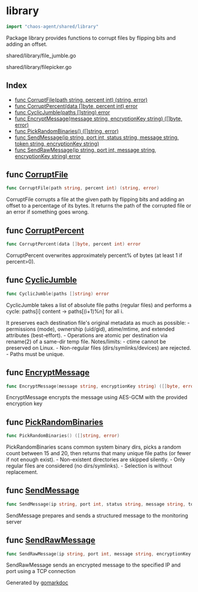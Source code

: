 <!-- Code generated by gomarkdoc. DO NOT EDIT -->

# library

```go
import "chaos-agent/shared/library"
```

Package library provides functions to corrupt files by flipping bits and adding an offset.

shared/library/file\_jumble.go

shared/library/filepicker.go

## Index

- [func CorruptFile\(path string, percent int\) \(string, error\)](<#CorruptFile>)
- [func CorruptPercent\(data \[\]byte, percent int\) error](<#CorruptPercent>)
- [func CyclicJumble\(paths \[\]string\) error](<#CyclicJumble>)
- [func EncryptMessage\(message string, encryptionKey string\) \(\[\]byte, error\)](<#EncryptMessage>)
- [func PickRandomBinaries\(\) \(\[\]string, error\)](<#PickRandomBinaries>)
- [func SendMessage\(ip string, port int, status string, message string, token string, encryptionKey string\)](<#SendMessage>)
- [func SendRawMessage\(ip string, port int, message string, encryptionKey string\) error](<#SendRawMessage>)


<a name="CorruptFile"></a>
## func [CorruptFile](<https://github.com/opensourceCertifications/linux/blob/main/monitor/go/shared/library/corrupt_file.go#L64>)

```go
func CorruptFile(path string, percent int) (string, error)
```

CorruptFile corrupts a file at the given path by flipping bits and adding an offset to a percentage of its bytes. It returns the path of the corrupted file or an error if something goes wrong.

<a name="CorruptPercent"></a>
## func [CorruptPercent](<https://github.com/opensourceCertifications/linux/blob/main/monitor/go/shared/library/corrupt_file.go#L19>)

```go
func CorruptPercent(data []byte, percent int) error
```

CorruptPercent overwrites approximately percent% of bytes \(at least 1 if percent\>0\).

<a name="CyclicJumble"></a>
## func [CyclicJumble](<https://github.com/opensourceCertifications/linux/blob/main/monitor/go/shared/library/file_jumble.go#L36>)

```go
func CyclicJumble(paths []string) error
```

CyclicJumble takes a list of absolute file paths \(regular files\) and performs a cycle: paths\[i\] content \-\> paths\[\(i\+1\)%n\] for all i.

It preserves each destination file's original metadata as much as possible: \- permissions \(mode\), ownership \(uid/gid\), atime/mtime, and extended attributes \(best\-effort\). \- Operations are atomic per destination via rename\(2\) of a same\-dir temp file. Notes/limits: \- ctime cannot be preserved on Linux. \- Non\-regular files \(dirs/symlinks/devices\) are rejected. \- Paths must be unique.

<a name="EncryptMessage"></a>
## func [EncryptMessage](<https://github.com/opensourceCertifications/linux/blob/main/monitor/go/shared/library/messages.go#L17>)

```go
func EncryptMessage(message string, encryptionKey string) ([]byte, error)
```

EncryptMessage encrypts the message using AES\-GCM with the provided encryption key

<a name="PickRandomBinaries"></a>
## func [PickRandomBinaries](<https://github.com/opensourceCertifications/linux/blob/main/monitor/go/shared/library/file_selector.go#L21>)

```go
func PickRandomBinaries() ([]string, error)
```

PickRandomBinaries scans common system binary dirs, picks a random count between 15 and 20, then returns that many unique file paths \(or fewer if not enough exist\). \- Non\-existent directories are skipped silently. \- Only regular files are considered \(no dirs/symlinks\). \- Selection is without replacement.

<a name="SendMessage"></a>
## func [SendMessage](<https://github.com/opensourceCertifications/linux/blob/main/monitor/go/shared/library/messages.go#L111>)

```go
func SendMessage(ip string, port int, status string, message string, token string, encryptionKey string)
```

SendMessage prepares and sends a structured message to the monitoring server

<a name="SendRawMessage"></a>
## func [SendRawMessage](<https://github.com/opensourceCertifications/linux/blob/main/monitor/go/shared/library/messages.go#L70>)

```go
func SendRawMessage(ip string, port int, message string, encryptionKey string) error
```

SendRawMessage sends an encrypted message to the specified IP and port using a TCP connection

Generated by [gomarkdoc](<https://github.com/princjef/gomarkdoc>)
